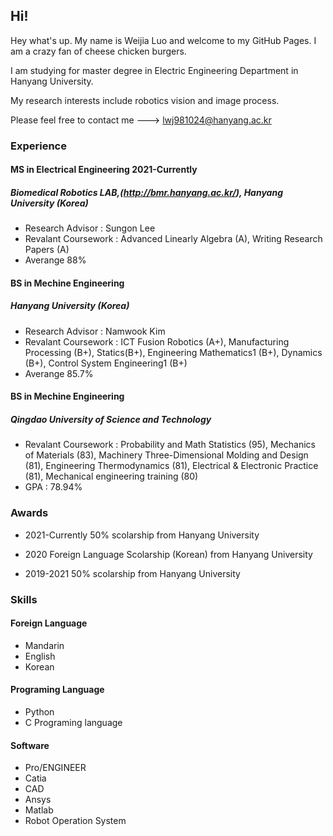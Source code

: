 ## Hi! 

Hey what's up. My name is Weijia Luo and welcome to my GitHub Pages. I am a crazy fan of cheese chicken burgers.

I am studying for master degree in Electric Engineering Department in Hanyang University.  

My research interests include robotics vision and image process.  

Please feel free to contact me ---> lwj981024@hanyang.ac.kr

### Experience


#### MS  in Electrical Engineering                    2021-Currently   
##### Biomedical Robotics LAB,(http://bmr.hanyang.ac.kr/), Hanyang University  (Korea)  
* Research Advisor : Sungon Lee  
* Revalant Coursework : Advanced Linearly Algebra (A), Writing Research Papers (A)  
* Averange 88%


#### BS  in Mechine Engineering  
##### Hanyang University (Korea)
* Research Advisor : Namwook Kim  
* Revalant Coursework : ICT Fusion Robotics (A+), Manufacturing Processing (B+), Statics(B+), Engineering Mathematics1 (B+), Dynamics (B+), Control System Engineering1 (B+)  
* Averange 85.7%



#### BS  in Mechine Engineering  
##### Qingdao University of Science and Technology  
* Revalant Coursework : Probability and Math Statistics (95),  Mechanics of Materials (83), Machinery Three-Dimensional Molding and Design (81), Engineering Thermodynamics (81), Electrical & Electronic Practice (81), Mechanical engineering training (80)  
* GPA : 78.94%  

### Awards

* 2021-Currently 
50% scolarship from Hanyang University

* 2020
Foreign Language Scolarship (Korean) from Hanyang University  

* 2019-2021 
50% scolarship from Hanyang University
 
### Skills

#### Foreign Language
* Mandarin
* English
* Korean

#### Programing Language
* Python
* C Programing language

#### Software 
* Pro/ENGINEER
* Catia
* CAD
* Ansys
* Matlab
* Robot Operation System
